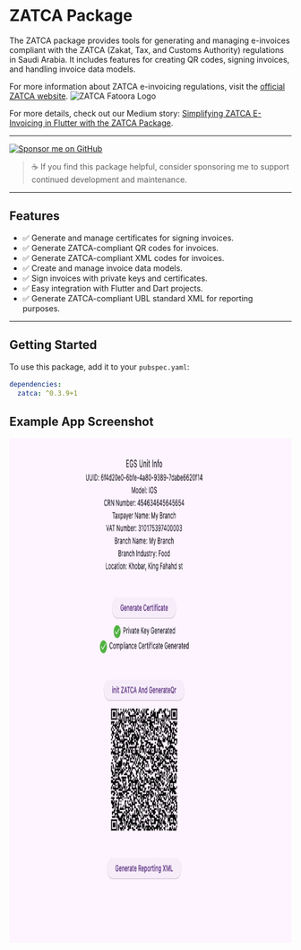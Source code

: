 # ZATCA Package

The ZATCA package provides tools for generating and managing e-invoices compliant with the ZATCA (Zakat, Tax, and Customs Authority) regulations in Saudi Arabia. It includes features for creating QR codes, signing invoices, and handling invoice data models.

For more information about ZATCA e-invoicing regulations, visit the [official ZATCA website](https://zatca.gov.sa/en/E-Invoicing/SystemsDevelopers/Pages/default.aspx).
![ZATCA Fatoora Logo](https://zatca.gov.sa/ar/E-Invoicing/PublishingImages/header_logo.svg)

For more details, check out our Medium story: [Simplifying ZATCA E-Invoicing in Flutter with the ZATCA Package](https://medium.com/@sbrsubuvga/simplifying-zatca-e-invoicing-in-flutter-with-the-zatca-package-9d181243c2a0).

---

<a href="https://github.com/sponsors/sbrsubuvga" target="_blank">
  <img src="https://img.shields.io/badge/💖%20Sponsor%20on-GitHub%20Sponsors-blueviolet?style=for-the-badge&logo=github-sponsors" alt="Sponsor me on GitHub" />
</a>

> ☕ If you find this package helpful, consider sponsoring me to support continued development and maintenance.

---

## Features

- ✅ Generate and manage certificates for signing invoices.
- ✅ Generate ZATCA-compliant QR codes for invoices.
- ✅ Generate ZATCA-compliant XML codes for invoices.
- ✅ Create and manage invoice data models.
- ✅ Sign invoices with private keys and certificates.
- ✅ Easy integration with Flutter and Dart projects.
- ✅ Generate ZATCA-compliant UBL standard XML for reporting purposes.

---

## Getting Started

To use this package, add it to your `pubspec.yaml`:

```yaml
dependencies:
  zatca: ^0.3.9+1
```

## Example App Screenshot

<img alt="Example App Screenshot" src="./assets/example_app.png" width="800" height="900" />
